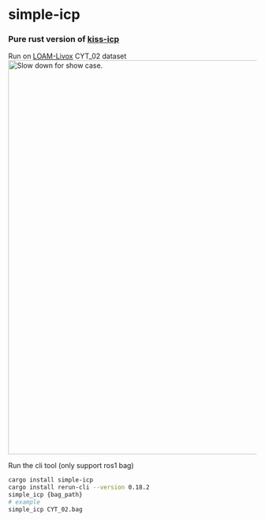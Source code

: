 # simple-icp

### Pure rust version of [kiss-icp](https://github.com/PRBonn/kiss-icp)

Run on [LOAM-Livox](https://github.com/hku-mars/loam_livox) CYT_02 dataset
<img src="docs/CYT_02.avif" width="800" alt="Slow down for show case.">


Run the cli tool (only support ros1 bag)
```sh
cargo install simple-icp
cargo install rerun-cli --version 0.18.2
simple_icp {bag_path}
# example
simple_icp CYT_02.bag
```


